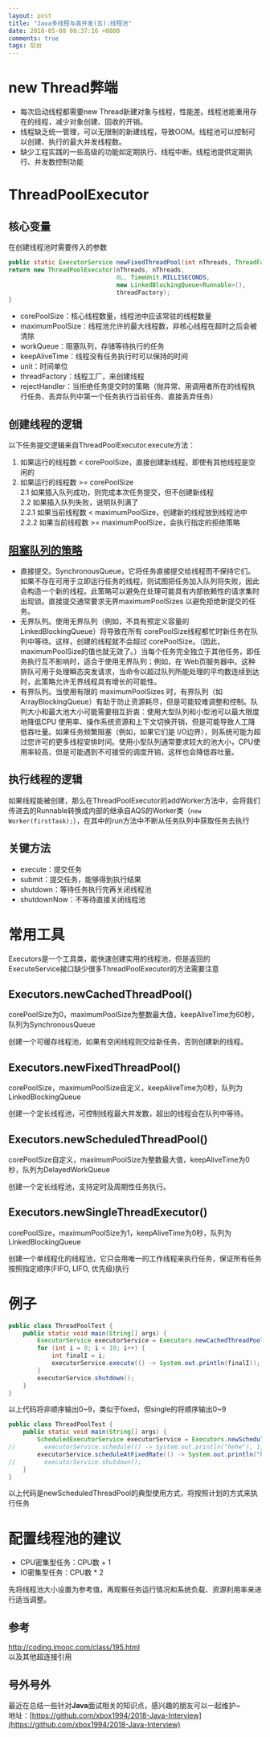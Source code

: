 ```yaml
---
layout: post
title: "Java多线程与高并发(五):线程池"
date: 2018-05-08 08:37:16 +0800
comments: true
tags: 后台
---
```


<!-- more-->

# new Thread弊端
* 每次启动线程都需要new Thread新建对象与线程，性能差。线程池能重用存在的线程，减少对象创建、回收的开销。
* 线程缺乏统一管理，可以无限制的新建线程，导致OOM。线程池可以控制可以创建、执行的最大并发线程数。
* 缺少工程实践的一些高级的功能如定期执行、线程中断。线程池提供定期执行、并发数控制功能

# ThreadPoolExecutor
## 核心变量
在创建线程池时需要传入的参数
```java
public static ExecutorService newFixedThreadPool(int nThreads, ThreadFactory threadFactory) {
return new ThreadPoolExecutor(nThreads, nThreads,
                              0L, TimeUnit.MILLISECONDS,
                              new LinkedBlockingQueue<Runnable>(),
                              threadFactory);
}
```

* corePoolSize：核心线程数量，线程池中应该常驻的线程数量
* maximumPoolSize：线程池允许的最大线程数，非核心线程在超时之后会被清除
* workQueue：阻塞队列，存储等待执行的任务
* keepAliveTime：线程没有任务执行时可以保持的时间
* unit：时间单位
* threadFactory：线程工厂，来创建线程
* rejectHandler：当拒绝任务提交时的策略（抛异常、用调用者所在的线程执行任务、丢弃队列中第一个任务执行当前任务、直接丢弃任务）

## 创建线程的逻辑
以下任务提交逻辑来自ThreadPoolExecutor.execute方法：  

1. 如果运行的线程数 < corePoolSize，直接创建新线程，即使有其他线程是空闲的
2. 如果运行的线程数 >= corePoolSize  
    2.1 如果插入队列成功，则完成本次任务提交，但不创建新线程  
    2.2 如果插入队列失败，说明队列满了  
        2.2.1 如果当前线程数 < maximumPoolSize，创建新的线程放到线程池中  
        2.2.2 如果当前线程数 >= maximumPoolSize，会执行指定的拒绝策略

## [阻塞队列的策略](https://blog.csdn.net/hayre/article/details/53291712)
* 直接提交。SynchronousQueue，它将任务直接提交给线程而不保持它们。如果不存在可用于立即运行任务的线程，则试图把任务加入队列将失败，因此会构造一个新的线程。此策略可以避免在处理可能具有内部依赖性的请求集时出现锁。直接提交通常要求无界maximumPoolSizes 以避免拒绝新提交的任务。
* 无界队列。使用无界队列（例如，不具有预定义容量的 LinkedBlockingQueue）将导致在所有 corePoolSize线程都忙时新任务在队列中等待。这样，创建的线程就不会超过 corePoolSize。（因此，maximumPoolSize的值也就无效了。）当每个任务完全独立于其他任务，即任务执行互不影响时，适合于使用无界队列；例如，在 Web页服务器中。这种排队可用于处理瞬态突发请求，当命令以超过队列所能处理的平均数连续到达时，此策略允许无界线程具有增长的可能性。
* 有界队列。当使用有限的 maximumPoolSizes 时，有界队列（如ArrayBlockingQueue）有助于防止资源耗尽，但是可能较难调整和控制。队列大小和最大池大小可能需要相互折衷：使用大型队列和小型池可以最大限度地降低CPU 使用率、操作系统资源和上下文切换开销，但是可能导致人工降低吞吐量。如果任务频繁阻塞（例如，如果它们是 I/O边界），则系统可能为超过您许可的更多线程安排时间。使用小型队列通常要求较大的池大小，CPU使用率较高，但是可能遇到不可接受的调度开销，这样也会降低吞吐量。

## 执行线程的逻辑
如果线程能被创建，那么在ThreadPoolExecutor的addWorker方法中，会将我们传进去的Runnable转换成内部的继承自AQS的Worker类（`new Worker(firstTask);`），在其中的run方法中不断从任务队列中获取任务去执行

## 关键方法
* execute：提交任务
* submit：提交任务，能够得到执行结果
* shutdown：等待任务执行完再关闭线程池
* shutdownNow：不等待直接关闭线程池

# 常用工具
Executors是一个工具类，能快速创建实用的线程池，但是返回的ExecuteService接口缺少很多ThreadPoolExecutor的方法需要注意

## Executors.newCachedThreadPool()
corePoolSize为0，maximumPoolSize为整数最大值，keepAliveTime为60秒，队列为SynchronousQueue

创建一个可缓存线程池，如果有空闲线程则交给新任务，否则创建新的线程。

## Executors.newFixedThreadPool()
corePoolSize，maximumPoolSize自定义，keepAliveTime为0秒，队列为LinkedBlockingQueue

创建一个定长线程池，可控制线程最大并发数，超出的线程会在队列中等待。

## Executors.newScheduledThreadPool()
corePoolSize自定义，maximumPoolSize为整数最大值，keepAliveTime为0秒，队列为DelayedWorkQueue

创建一个定长线程池，支持定时及周期性任务执行。

## Executors.newSingleThreadExecutor()
corePoolSize，maximumPoolSize为1，keepAliveTime为0秒，队列为LinkedBlockingQueue

创建一个单线程化的线程池，它只会用唯一的工作线程来执行任务，保证所有任务按照指定顺序(FIFO, LIFO, 优先级)执行

# 例子
```java
public class ThreadPoolTest {
    public static void main(String[] args) {
        ExecutorService executorService = Executors.newCachedThreadPool();
        for (int i = 0; i < 10; i++) {
            int finalI = i;
            executorService.execute(() -> System.out.println(finalI));
        }
        executorService.shutdown();
    }
}
```

以上代码将非顺序输出0~9，类似于fixed，但single的将顺序输出0~9

```java
public class ThreadPoolTest {
    public static void main(String[] args) {
        ScheduledExecutorService executorService = Executors.newScheduledThreadPool(3);
//        executorService.schedule(() -> System.out.println("hehe"), 1, TimeUnit.SECONDS);
        executorService.scheduleAtFixedRate(() -> System.out.println("hehe"), 1, 2, TimeUnit.SECONDS);
//        executorService.shutdown();
    }
}
```

以上代码是newScheduledThreadPool的典型使用方式，将按照计划的方式来执行任务

# 配置线程池的建议
* CPU密集型任务：CPU数 + 1
* IO密集型任务：CPU数 * 2

先将线程池大小设置为参考值，再观察任务运行情况和系统负载、资源利用率来进行适当调整。

## 参考
http://coding.imooc.com/class/195.html    
以及其他超连接引用

## 号外号外
最近在总结一些针对**Java**面试相关的知识点，感兴趣的朋友可以一起维护~  
地址：[https://github.com/xbox1994/2018-Java-Interview](https://github.com/xbox1994/2018-Java-Interview)
